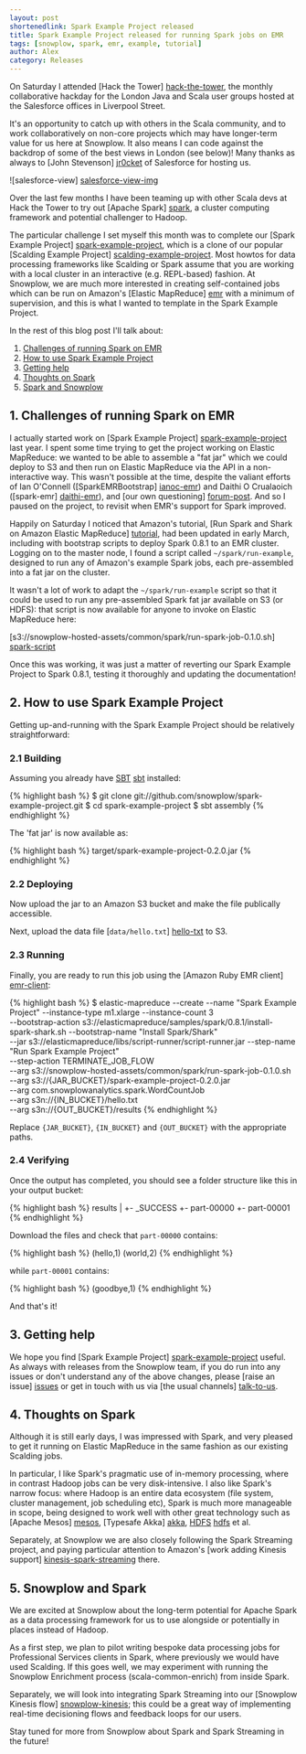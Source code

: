 ```yaml
---
layout: post
shortenedlink: Spark Example Project released
title: Spark Example Project released for running Spark jobs on EMR
tags: [snowplow, spark, emr, example, tutorial]
author: Alex
category: Releases
---
```


On Saturday I attended [Hack the Tower] [hack-the-tower], the monthly collaborative hackday for the London Java and Scala user groups hosted at the Salesforce offices in Liverpool Street.

It's an opportunity to catch up with others in the Scala community, and to work collaboratively on non-core projects which may have longer-term value for us here at Snowplow. It also means I can code against the backdrop of some of the best views in London (see below)! Many thanks as always to [John Stevenson] [jr0cket] of Salesforce for hosting us. 

![salesforce-view] [salesforce-view-img]

Over the last few months I have been teaming up with other Scala devs at Hack the Tower to try out [Apache Spark] [spark], a cluster computing framework and potential challenger to Hadoop.

The particular challenge I set myself this month was to complete our [Spark Example Project] [spark-example-project], which is a clone of our popular [Scalding Example Project] [scalding-example-project]. Most howtos for data processing frameworks like Scalding or Spark assume that you are working with a local cluster in an interactive (e.g. REPL-based) fashion. At Snowplow, we are much more interested in creating self-contained jobs which can be run on Amazon's [Elastic MapReduce] [emr] with a minimum of supervision, and this is what I wanted to template in the Spark Example Project.

In the rest of this blog post I'll talk about:

1. [Challenges of running Spark on EMR](/blog/2014/04/17/spark-example-project-released/#challenges)
2. [How to use Spark Example Project](/blog/2014/04/17/spark-example-project-released/#usage)
3. [Getting help](/blog/2014/04/17/spark-example-project-released/#help)
4. [Thoughts on Spark](/blog/2014/04/17/spark-example-project-released/#thoughts)
5. [Spark and Snowplow](/blog/2014/04/17/spark-example-project-released/#snowplow-spark)

<!--more-->

<div class="html">
<h2><a name="challenges">1. Challenges of running Spark on EMR</a></h2>
</div>

I actually started work on [Spark Example Project] [spark-example-project] last year. I spent some time trying to get the project working on Elastic MapReduce: we wanted to be able to assemble a "fat jar" which we could deploy to S3 and then run on Elastic MapReduce via the API in a non-interactive way. This wasn't possible at the time, despite the valiant efforts of Ian O'Connell ([SparkEMRBootstrap] [ianoc-emr]) and Daithi O Crualaoich ([spark-emr] [daithi-emr]), and [our own questioning] [forum-post]. And so I paused on the project, to revisit when EMR's support for Spark improved.

Happily on Saturday I noticed that Amazon's tutorial, [Run Spark and Shark on Amazon Elastic MapReduce] [tutorial], had been updated in early March, including with bootstrap scripts to deploy Spark 0.8.1 to an EMR cluster. Logging on to the master node, I found a script called `~/spark/run-example`, designed to run any of Amazon's example Spark jobs, each pre-assembled into a fat jar on the cluster.

It wasn't a lot of work to adapt the `~/spark/run-example` script so that it could be used to run any pre-assembled Spark fat jar available on S3 (or HDFS): that script is now available for anyone to invoke on Elastic MapReduce here:

[s3://snowplow-hosted-assets/common/spark/run-spark-job-0.1.0.sh] [spark-script]

Once this was working, it was just a matter of reverting our Spark Example Project to Spark 0.8.1, testing it thoroughly and updating the documentation!

<div class="html">
<h2><a name="usage">2. How to use Spark Example Project</a></h2>
</div>

Getting up-and-running with the Spark Example Project should be relatively straightforward:

<div class="html">
<h3>2.1 Building</h3>
</div>

Assuming you already have [SBT] [sbt] installed:

{% highlight bash %}
$ git clone git://github.com/snowplow/spark-example-project.git
$ cd spark-example-project
$ sbt assembly
{% endhighlight %}

The 'fat jar' is now available as:

{% highlight bash %}
target/spark-example-project-0.2.0.jar
{% endhighlight %}

<div class="html">
<h3>2.2 Deploying</h3>
</div>

Now upload the jar to an Amazon S3 bucket and make the file publically accessible.

Next, upload the data file [`data/hello.txt`] [hello-txt] to S3.

<div class="html">
<h3>2.3 Running</h3>
</div>

Finally, you are ready to run this job using the [Amazon Ruby EMR client] [emr-client]:

{% highlight bash %}
$ elastic-mapreduce --create --name "Spark Example Project" --instance-type m1.xlarge --instance-count 3 \
  --bootstrap-action s3://elasticmapreduce/samples/spark/0.8.1/install-spark-shark.sh --bootstrap-name "Install Spark/Shark" \
  --jar s3://elasticmapreduce/libs/script-runner/script-runner.jar --step-name "Run Spark Example Project" \
  --step-action TERMINATE_JOB_FLOW \
  --arg s3://snowplow-hosted-assets/common/spark/run-spark-job-0.1.0.sh \
  --arg s3://{JAR_BUCKET}/spark-example-project-0.2.0.jar \
  --arg com.snowplowanalytics.spark.WordCountJob \
  --arg s3n://{IN_BUCKET}/hello.txt \
  --arg s3n://{OUT_BUCKET}/results
{% endhighlight %}

Replace `{JAR_BUCKET}`, `{IN_BUCKET}` and `{OUT_BUCKET}` with the appropriate paths.

<div class="html">
<h3>2.4 Verifying</h3>
</div>

Once the output has completed, you should see a folder structure like this in your output bucket:

{% highlight bash %}
results
|
+- _SUCCESS
+- part-00000
+- part-00001
{% endhighlight %}

Download the files and check that `part-00000` contains:

{% highlight bash %}
(hello,1)
(world,2)
{% endhighlight %}

while `part-00001` contains:

{% highlight bash %}
(goodbye,1)
{% endhighlight %}

And that's it!

<div class="html">
<h2><a name="help">3. Getting help</a></h2>
</div>

We hope you find [Spark Example Project] [spark-example-project] useful. As always with releases from the Snowplow team, if you do run into any issues or don't understand any of the above changes, please [raise an issue] [issues] or get in touch with us via [the usual channels] [talk-to-us].

<div class="html">
<h2><a name="thoughts">4. Thoughts on Spark</a></h2>
</div>

Although it is still early days, I was impressed with Spark, and very pleased to get it running on Elastic MapReduce in the same fashion as our existing Scalding jobs.

In particular, I like Spark's pragmatic use of in-memory processing, where in contrast Hadoop jobs can be very disk-intensive. I also like Spark's narrow focus: where Hadoop is an entire data ecosystem (file system, cluster management, job scheduling etc), Spark is much more manageable in scope, being designed to work well with other great technology such as [Apache Mesos] [mesos], [Typesafe Akka] [akka], [HDFS] [hdfs] et al.

Separately, at Snowplow we are also closely following the Spark Streaming project, and paying particular attention to Amazon's [work adding Kinesis support] [kinesis-spark-streaming] there.

<div class="html">
<h2><a name="snowplow-spark">5. Snowplow and Spark</a></h2>
</div>

We are excited at Snowplow about the long-term potential for Apache Spark as a data processing framework for us to use alongside or potentially in places instead of Hadoop.

As a first step, we plan to pilot writing bespoke data processing jobs for Professional Services clients in Spark, where previously we would have used Scalding. If this goes well, we may experiment with running the Snowplow Enrichment process (scala-common-enrich) from inside Spark.

Separately, we will look into integrating Spark Streaming into our [Snowplow Kinesis flow] [snowplow-kinesis]; this could be a great way of implementing real-time decisioning flows and feedback loops for our users.

Stay tuned for more from Snowplow about Spark and Spark Streaming in the future!

[hack-the-tower]: http://www.hackthetower.co.uk/
[hack-the-tower-apr]: http://www.meetup.com/london-scala/events/173280452/
[jr0cket]: https://github.com/jr0cket
[salesforce-view-img]: /assets/img/blog/2014/04/salesforce-heron-tower.jpg

[ianoc-emr]: https://github.com/ianoc/SparkEMRBootstrap
[daithi-emr]: https://github.com/daithiocrualaoich/spark-emr

[forum-post]: https://forums.aws.amazon.com/thread.jspa?messageID=458398
[tutorial]: http://aws.amazon.com/articles/4926593393724923
[kinesis-spark-streaming]: https://github.com/apache/spark/pull/223

[spark-example-project]: https://github.com/snowplow/spark-example-project
[scalding-example-project]: https://github.com/snowplow/scalding-example-project
[spark-script]: http://d2io1hx8u877l0.cloudfront.net/common/spark/run-spark-job-0.1.0.sh

[sbt]: http://www.scala-sbt.org/
[emr]: http://aws.amazon.com/elasticmapreduce/
[spark]: http://spark.apache.org/
[mesos]: http://mesos.apache.org/
[akka]: http://akka.io/
[hdfs]: http://hadoop.apache.org/docs/r1.2.1/hdfs_design.html

[snowplow-kinesis]: /blog/2014/02/04/snowplow-0.9.0-released-with-beta-kinesis-support/
[hello-txt]: https://github.com/snowplow/spark-example-project/raw/master/data/hello.txt
[emr-client]: http://aws.amazon.com/developertools/2264

[issues]: https://github.com/snowplow/spark-example-project/issues
[talk-to-us]: https://github.com/snowplow/snowplow/wiki/Talk-to-us
